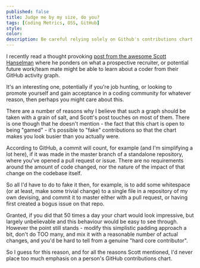 ```yaml
---
published: false
title: Judge me by my size, do you?
tags: [Coding Metrics, OSS, GitHub]
style: 
color: 
description: Be careful relying solely on Github's contributions chart if you're evaluating contributions from devs.
---
```

I recently read a thought provoking [post from the awesome Scott Hanselman](http://www.hanselman.com/blog/GitHubActivityGuiltAndTheCodersFitBit.aspx) where he ponders on what a prospective recruiter, or potential future work/team mate might be able to learn about a coder from their GitHub activity graph. 

It's an interesting one, potentially if you're job hunting, or looking to promote yourself and gain acceptance in a coding community for whatever reason, then perhaps you might care about this.

There are a number of reasons why I believe that such a graph should be taken with a grain of salt, and Scott's post touches on most of them. There is one though that he doesn't mention - the fact that this chart is open to being "gamed" - it's possible to "fake" contributions so that the chart makes you look busier than you actually were.

According to GitHub, a commit will count, for example (and I'm simplifying a lot here), if it was made in the master branch of a standalone repository, where you've opened a pull request or issue. There are no requirements around the amount of code changed, nor the nature of the impact of that change on the codebase itself.

So all I'd have to do to fake it then, for example, is to add some whitespace (or at least, make some trivial change) to a single file in a repository of my own devising, and commit it to master either with a pull request, or having first created a bogus issue on that repo. 

Granted, if you did that 50 times a day your chart would look impressive, but largely unbelievable and this behaviour would be easy to see through. However the point still stands - modify this simplistic padding approach a bit, don't do TOO many, and mix it with a reasonable number of actual changes, and you'd be hard to tell from a genuine "hard core contributor". 

So I guess for this reason, and for all the reasons Scott mentioned, I'd never place too much emphasis on a person's GitHub contributions chart.